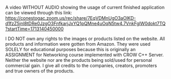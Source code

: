 A video WITHOUT AUDIO showing the usage of current finished application can be viewed through this link: 
https://conestogac.zoom.us/rec/share/7EqVDMnUgO3aOlKD-d1fzZ5jnl8tDRe0JzgO3FnfkarjJxYQ1pQMne4uOqN5tw4.7VnkFglW0dokt7TQ?startTime=1713140450000

I DO NOT own any rights to the images or products listed on the website. All products and information were gotten from Amazon.
They were used SOLELY for educational purposes because this is originally an ASSIGNMENT for Networking course implemented with CROW C++ Server. 
Neither the website nor are the products being sold/used for personal commercial gain.
I give all credits to the companies, creators, promoters and true owners of the products. 
